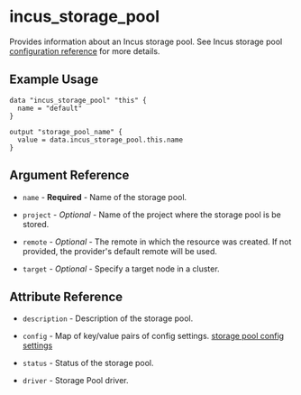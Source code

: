 # incus_storage_pool

Provides information about an Incus storage pool.
See Incus storage pool [configuration reference](https://linuxcontainers.org/incus/docs/main/howto/storage_pools/) for more details.

## Example Usage

```hcl
data "incus_storage_pool" "this" {
  name = "default"
}

output "storage_pool_name" {
  value = data.incus_storage_pool.this.name
}
```

## Argument Reference

* `name` - **Required** - Name of the storage pool.

* `project` - *Optional* - Name of the project where the storage pool is be stored.

* `remote` - *Optional* - The remote in which the resource was created. If
  not provided, the provider's default remote will be used.

* `target` - *Optional* - Specify a target node in a cluster.

## Attribute Reference

* `description` - Description of the storage pool.

* `config` - Map of key/value pairs of config settings.
  [storage pool config settings](https://linuxcontainers.org/incus/docs/main/reference/storage_drivers/)

* `status` - Status of the storage pool.

* `driver` - Storage Pool driver.
